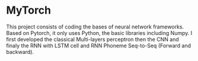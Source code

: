 # MyTorch
This project consists of coding the bases of neural network frameworks. Based on Pytorch, it only uses Python, the basic libraries including Numpy.
I first developed the classical Multi-layers perceptron then the CNN and finaly the RNN with LSTM cell and RNN Phoneme Seq-to-Seq (Forward and backward).

